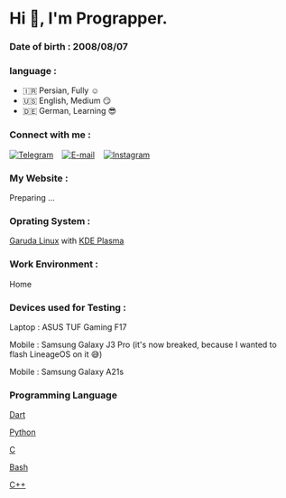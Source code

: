 # Hi 👋, I'm Prograpper.
  
### Date of birth : 2008/08/07

### language :

* 🇮🇷 Persian, Fully ☺️
* 🇺🇸 English, Medium 😏
* 🇩🇪 German, Learning 😎


### Connect with me :

[![Telegram](https://github.com/erman2008/erman2008/blob/main/a/telegram.svg)](https://t.me/Prograpper)&nbsp;&nbsp;&nbsp;&nbsp;[![E-mail](https://github.com/erman2008/erman2008/blob/main/a/email.svg)](mailto:ermanzero2008@gmail.com)&nbsp;&nbsp;&nbsp;&nbsp;[![Instagram](https://github.com/erman2008/erman2008/blob/main/a/instagram.svg)](https://instagram.com/prograpper)
 
### My Website :
Preparing ...


### Oprating System :
[Garuda Linux](https://garudalinux.org) with [KDE Plasma](https://kde.org)


### Work Environment :
Home


### Devices used for Testing :
Laptop : ASUS TUF Gaming F17

Mobile : Samsung Galaxy J3 Pro (it's now breaked, because I wanted to flash LineageOS on it 😅)

Mobile : Samsung Galaxy A21s


### Programming Language

[Dart](https://en.wikipedia.org/wiki/Dart_(programming_language))


[Python](https://en.wikipedia.org/wiki/Python_(programming_language))


[C](https://en.wikipedia.org/wiki/C_(programming_language))


[Bash](https://en.wikipedia.org/wiki/Bash_(Unix_shell))


[C++](https://en.wikipedia.org/wiki/C++)
